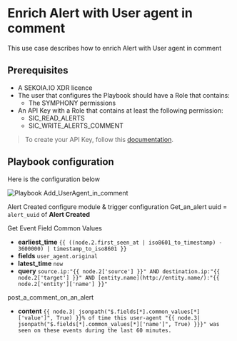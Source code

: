 # Enrich Alert with User agent in comment

This use case describes how to enrich Alert with User agent in comment

## Prerequisites

- A SEKOIA.IO XDR licence
- The user that configures the Playbook should have a Role that contains:
	* The SYMPHONY permissions
- An API Key with a Role that contains at least the following permission:
	* SIC_READ_ALERTS
	* SIC_WRITE_ALERTS_COMMENT

> To create your API Key, follow this [documentation](../../../getting_started/generate_api_keys.md).

## Playbook configuration

Here is the configuration below

![Playbook Add_UserAgent_in_comment](docs/assets/playbooks/library/UseCases/Add_UserAgent_in_comment.md.png)

Alert Created     configure module & trigger configuration
Get_an_alert       uuid = `alert_uuid` of **Alert Created**

Get Event Field Common Values
  - **earliest_time**   `{{ ((node.2.first_seen_at | iso8601_to_timestamp) - 3600000) | timestamp_to_iso8601 }}`
  - **fields**  `user_agent.original`
  - **latest_time**    `now`    
  - **query**   `source.ip:"{{ node.2['source'] }}" AND destination.ip:"{{ node.2['target'] }}" AND [entity.name](http://entity.name/):"{{ node.2['entity']['name'] }}"`
    
post_a_comment_on_an_alert
  - **content**  `{{ node.3| jsonpath("$.fields[*].common_values[*]['value']", True) }}% of time this user-agent "{{ node.3| jsonpath("$.fields[*].common_values[*]['name']", True) }}}" was seen on these events during the last 60 minutes.`
